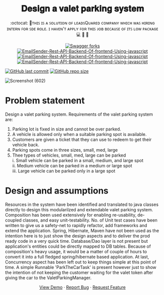 <h1 align="center">𝐃𝐞𝐬𝐢𝐠𝐧 𝐚 𝐯𝐚𝐥𝐞𝐭 𝐩𝐚𝐫𝐤𝐢𝐧𝐠 𝐬𝐲𝐬𝐭𝐞𝐦</h1>
<p align="center">:octocat: 🌟ᴛʜɪꜱ ɪꜱ ᴀ ꜱᴏʟᴜᴛɪᴏɴ ᴏꜰ ʟᴇᴀᴅꜱQᴜᴀʀᴇᴅ ᴄᴏᴍᴘᴀɴʏ ᴡʜɪᴄʜ ᴡᴀꜱ ʜɪʀɪɴɢ ɪɴᴛᴇʀɴ ꜰᴏʀ ꜱᴅᴇ ʀᴏʟᴇ. ɪ ʜᴀᴠᴇɴ'ᴛ ᴀᴘᴘʟʏ ꜰᴏʀ ᴛʜɪꜱ ᴊᴏʙ ʙᴇᴄᴀᴜꜱᴇ ᴏꜰ ɪᴛꜱ ʟᴏᴡ ᴘᴀᴄᴋᴀɢᴇ 💻 🎯 🚀 <p>

	
<p align="center">
 <a href="https://github.com/ashish2030/Design_a_valet_parking_system_using_Java/fork" target="blank">
 <img src="https://img.shields.io/github/forks/ashish2030/Design_a_valet_parking_system_using_Java?style=flat-square" alt="Swagger forks"/>
</a>
<a href="https://github.com/ashish2030/Swagger/stargazers" target="blank">
<img src="https://img.shields.io/github/stars/ashish2030/Design_a_valet_parking_system_using_Java?style=flat-square" alt="EmailSender-Rest-API-Backend-Of-frontend-Using-javascript"/>
</a>
<a href="https://github.com/ashish2030/Design_a_valet_parking_system_using_Java/issues" target="blank">
<img src="https://img.shields.io/github/issues/ashish2030/Design_a_valet_parking_system_using_Java?style=flat-square" alt="EmailSender-Rest-API-Backend-Of-frontend-Using-javascript"/>
</a>
<a href="https://github.com/ashish2030/Design_a_valet_parking_system_using_Java/pulls" target="blank">
<img src="https://img.shields.io/github/issues-pr/ashish2030/Design_a_valet_parking_system_using_Java?style=flat-square" alt="EmailSender-Rest-API-Backend-Of-frontend-Using-javascript"/>
</a>
</p>


[![GitHub last commit](https://img.shields.io/github/last-commit/ashish2030/Design_a_valet_parking_system_using_Java)](https://github.com/ashish2030/Design_a_valet_parking_system_using_Java/commits/master)
[![GitHub repo size](https://img.shields.io/github/repo-size/ashish2030/Design_a_valet_parking_system_using_Java)](https://github.com/ashish2030/Design_a_valet_parking_system_using_Java/archive/master.zip)

![Screenshot (602)](https://user-images.githubusercontent.com/61516051/121710388-33386980-caf7-11eb-8c5c-8214aca7f601.png)

	
# Problem statement 
	
Design a valet parking system. Requirements of the valet parking system are:  
1. Parking lot is fixed in size and cannot be over parked.  
2. A vehicle is allowed only when a suitable parking spot is available.  
3. Customers are given a ticket that they can use to redeem to get their vehicle back.  
4. Parking spots come in three sizes, small, med, large  
5. Thee types of vehicles, small, med, large can be parked  
	i. Small vehicle can be parked in a small, medium, and large spot  
	ii. Medium vehicle can be parked in a medium or large spot  
	iii. Large vehicle can be parked only in a large spot

Design and assumptions
=======================
Resources in the system have been identified and translated to java classes directly to design this modularilzed and extendable valet parking system. Composition has been used extensively for enabling re-usability, de-coupled classes, and easy unit-testability. No. of Unit test cases have been written to give us a safety-net to rapidly refactor, add frameworks and extend the application. Spring, Hibernate, Maven have not been used as the intention here is to just show the design aspects and to deliver the prod ready code in a very quick time. Database/Dao layer is not present but application's entities could be directly mapped to DB tables. Because of composition's heavy usage, it would be a matter of couple of hours to convert it into a full fledged spring/hibernate based application. At last, Concurrency aspect has been left out to keep things simple at this point of time. A simple Runnable 'ParkTheCarTask' is present however just to show the intention of not keeping the customer waiting for the valet token after giving the car to the ValetParkingManager.

   <p align="center">
    <a href="https://www.careercup.com/question?id=5750856565653504" target="blank">View Demo</a>
    ·
    <a href="https://github.com/ashish2030/Design_a_valet_parking_system_using_Java/issues/new/choose">Report Bug</a>
    ·
    <a href="https://github.com/ashish2030/Design_a_valet_parking_system_using_Java/issues/new/choose">Request Feature</a>
</p>


